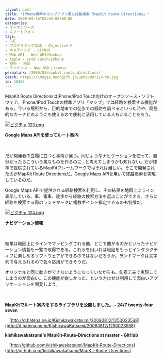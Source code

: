 ```yaml
---
layout: post
title: "iPhone標準のマップアプリ風に経路検索「MapKit Route Directions」"
date: 2009-09-26T09:00:00+09:00
categories:
- オープンソース
- スマートフォン
tags: 
- GUI
- プログラミング言語 - Objective-C
- ホスティング - github
- Web API - Web API/Mashup
- Apple - iPod Touch/iPhone
- 技術 - 地図
- ライセンス - New BSD License
permalink: /2009/09/mapkit_route_directions/
catch: https://images.moongift.jp/2009/09/124-tm.jpg
id: 18265
---
```

MapKit Route DirectionsはiPhone/iPod Touch向けのオープンソース・ソフトウェア。iPhone/iPod Touchの標準アプリ「マップ」では経路を検索する機能がある。今いる場所から、目的地までの徒歩での経路を調べるといった時や、簡易的なカーナビのようにも使えるので便利に活用している人もいることだろう。

  

[![ピクチャ 123.png](https://images.moongift.jp/2009/09/123-tm1.jpg)](https://images.moongift.jp/2009/09/1231.png)  
  
**Google Maps APIを使ってルート案内**

  

　

  

だが開発者の立場に立つと事情が違う。同じようなナビゲーションを使って、自分だったらこういう風なものを作るのに…と考えてしまうかも知れない。だが標準で提供されているMapKitフレームワークではそれは難しい。そこで開発されたのがMapKit Route Directionsだ。Google Maps APIを用いて経路検索を実現しているのだ。

  
  
<!--more-->

Google Maps APIで提供される経路検索を利用し、その結果を地図上にライン表示している。車、電車、徒歩から経路の検索方法を選ぶことができる。さらに経路を検索する際のランドマークに複数ポイント指定できるのも特徴だ。

  

[![ピクチャ 124.png](https://images.moongift.jp/2009/09/124-tm.jpg)](https://images.moongift.jp/2009/09/124.png)  
  
**ナビゲーション情報**

  

　

  

結果は地図上にラインでマッピングされる他、どこで曲がるのかといったナビゲーション情報も一覧で取得できる。これらを用いれば地図をもっとインタラクティブに楽しめるソフトウェアができるのではないだろうか。ランドマークは文字列で与えられるので色々応用ができそうだ。

  

オリジナルと同じ動きができないようになっていながらも、創意工夫で実現してしまうのが面白い。この機能が欲しかった、という方はぜひ利用して面白いアプリケーションを開発しよう。

  

　

  

**MapKitでルート案内をするライブラリを公開しました。 - 24/7 twenty-four seven**  
  
　[http://d.hatena.ne.jp/KishikawaKatsumi/20090812/1250023568](http://d.hatena.ne.jp/KishikawaKatsumi/20090812/1250023568)

  

**kishikawakatsumi's MapKit-Route-Directions at master - GitHub**  
  
　[http://github.com/kishikawakatsumi/MapKit-Route-Directions](http://github.com/kishikawakatsumi/MapKit-Route-Directions)

  
